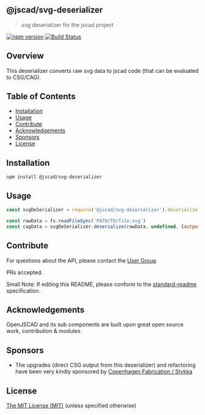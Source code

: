 ## @jscad/svg-deserializer

> svg deserializer for the jscad project

[![npm version](https://badge.fury.io/js/%40jscad%2Fsvg-deserializer.svg)](https://badge.fury.io/js/%40jscad%2Fsvg-deserializer)
[![Build Status](https://travis-ci.org/jscad/io.svg)](https://travis-ci.org/jscad/svg-deserializer)

## Overview

This deserializer converts raw svg data to jscad code (that can be evaluated to CSG/CAG).

## Table of Contents

- [Installation](#installation)
- [Usage](#usage)
- [Contribute](#contribute)
- [Acknowledgements](#acknowledgements)
- [Sponsors](#sponsors)
- [License](#license)


## Installation

```
npm install @jscad/svg-deserializer
```

## Usage


```javascript
const svgDeSerializer = require('@jscad/svg-deserializer').deserialize

const rawData = fs.readFileSync('PATH/TO/file.svg')
const cagData = svgDeSerializer.deserialize(rawData, undefined, {output: 'csg'})

```


## Contribute

For questions about the API, please contact the [User Group](https://jscad.xyz/forum)

PRs accepted.

Small Note: If editing this README, please conform to the [standard-readme](https://github.com/RichardLitt/standard-readme) specification.

## Acknowledgements

OpenJSCAD and its sub components are built upon great open source work, contribution & modules.

## Sponsors

* The upgrades (direct CSG output from this deserializer) and refactoring have been very kindly sponsored by [Copenhagen Fabrication / Stykka](https://www.stykka.com/)

## License

[The MIT License (MIT)](./LICENSE)
(unless specified otherwise)
